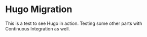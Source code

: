 # Hugo Migration

This is a test to see Hugo in action. Testing some other parts with Continuous Integration as well.
